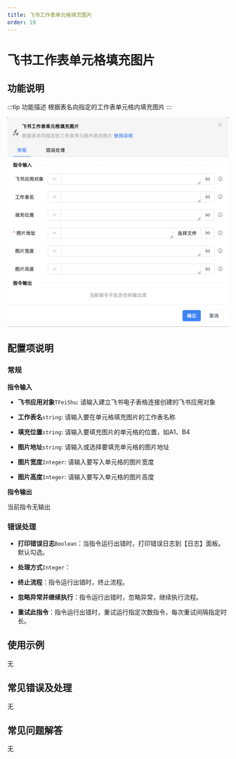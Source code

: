 ```yaml
---
title: 飞书工作表单元格填充图片
order: 19
---
```


# 飞书工作表单元格填充图片

## 功能说明

:::tip 功能描述
根据表名向指定的工作表单元格内填充图片
:::

![飞书工作表单元格填充图片](../../../../assets/飞书工作表单元格填充图片_command.png)

## 配置项说明

### 常规

**指令输入**

- **飞书应用对象**`TFeiShu`: 请输入建立飞书电子表格连接创建的飞书应用对象

- **工作表名**`string`: 请输入要在单元格填充图片的工作表名称

- **填充位置**`string`: 请输入要填充图片的单元格的位置，如A1、B4

- **图片地址**`string`: 请输入或选择要填充单元格的图片地址

- **图片宽度**`Integer`: 请输入要写入单元格的图片宽度

- **图片高度**`Integer`: 请输入要写入单元格的图片高度


**指令输出**

当前指令无输出

### 错误处理

- **打印错误日志**`Boolean`：当指令运行出错时，打印错误日志到【日志】面板。默认勾选。

- **处理方式**`Integer`：

 - **终止流程**：指令运行出错时，终止流程。

 - **忽略异常并继续执行**：指令运行出错时，忽略异常，继续执行流程。

 - **重试此指令**：指令运行出错时，重试运行指定次数指令，每次重试间隔指定时长。

## 使用示例
无

## 常见错误及处理

无

## 常见问题解答

无

